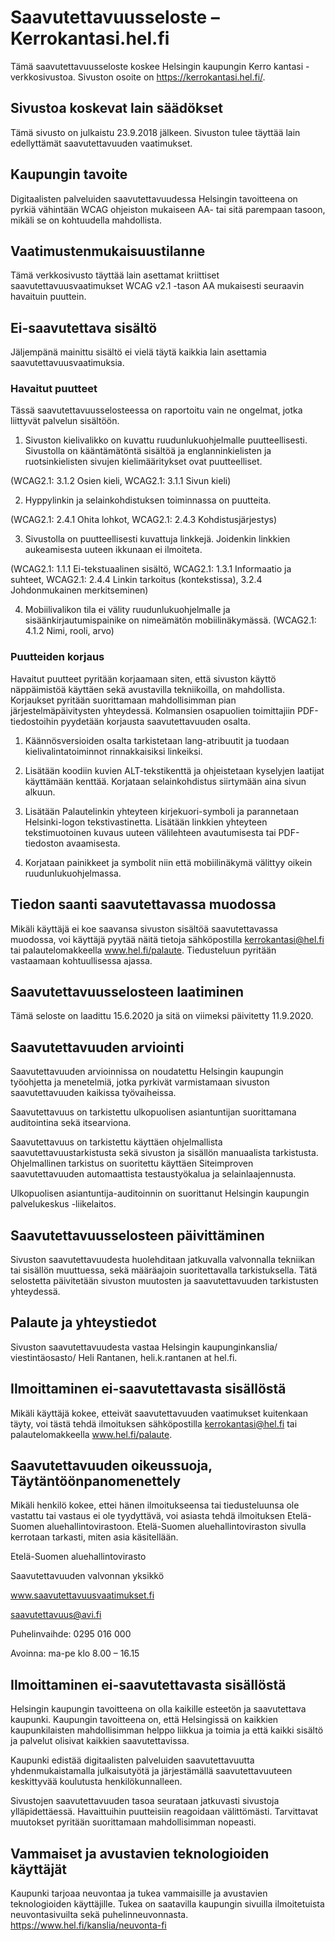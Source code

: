 # Saavutettavuusseloste – Kerrokantasi.hel.fi

Tämä saavutettavuusseloste koskee Helsingin kaupungin Kerro kantasi -verkkosivustoa. Sivuston osoite on https://kerrokantasi.hel.fi/.

## Sivustoa koskevat lain säädökset

Tämä sivusto on julkaistu 23.9.2018 jälkeen. Sivuston tulee täyttää lain edellyttämät saavutettavuuden vaatimukset.

## Kaupungin tavoite

Digitaalisten palveluiden saavutettavuudessa Helsingin tavoitteena on pyrkiä vähintään WCAG ohjeiston mukaiseen AA- tai sitä parempaan tasoon, mikäli se on kohtuudella mahdollista.

## Vaatimustenmukaisuustilanne

Tämä verkkosivusto täyttää lain asettamat kriittiset saavutettavuusvaatimukset WCAG v2.1 -tason AA mukaisesti seuraavin havaituin puuttein.

## Ei-saavutettava sisältö

Jäljempänä mainittu sisältö ei vielä täytä kaikkia lain asettamia saavutettavuusvaatimuksia.

### Havaitut puutteet

Tässä saavutettavuusselosteessa on raportoitu vain ne ongelmat, jotka liittyvät palvelun sisältöön.

1. Sivuston kielivalikko on kuvattu ruudunlukuohjelmalle puutteellisesti. Sivustolla on kääntämätöntä sisältöä ja englanninkielisten ja ruotsinkielisten sivujen kielimääritykset ovat puutteelliset.

(WCAG2.1: 3.1.2 Osien kieli, WCAG2.1: 3.1.1 Sivun kieli)

2. Hyppylinkin ja selainkohdistuksen toiminnassa on puutteita.

(WCAG2.1: 2.4.1 Ohita lohkot, WCAG2.1: 2.4.3 Kohdistusjärjestys)

3. Sivustolla on puutteellisesti kuvattuja linkkejä. Joidenkin linkkien aukeamisesta uuteen ikkunaan ei ilmoiteta.

(WCAG2.1: 1.1.1 Ei-tekstuaalinen sisältö, WCAG2.1: 1.3.1 Informaatio ja suhteet, WCAG2.1: 2.4.4 Linkin tarkoitus (kontekstissa), 3.2.4 Johdonmukainen merkitseminen)

4. Mobiilivalikon tila ei välity ruudunlukuohjelmalle ja sisäänkirjautumispainike on nimeämätön mobiilinäkymässä. (WCAG2.1: 4.1.2 Nimi, rooli, arvo)

### Puutteiden korjaus

Havaitut puutteet pyritään korjaamaan siten, että sivuston käyttö näppäimistöä käyttäen sekä avustavilla tekniikoilla, on mahdollista. Korjaukset pyritään suorittamaan mahdollisimman pian järjestelmäpäivitysten yhteydessä. Kolmansien osapuolien toimittajiin PDF-tiedostoihin pyydetään korjausta saavutettavuuden osalta.

1. Käännösversioiden osalta tarkistetaan lang-atribuutit ja tuodaan kielivalintatoiminnot rinnakkaisiksi linkeiksi.

2. Lisätään koodiin kuvien ALT-tekstikenttä ja ohjeistetaan kyselyjen laatijat käyttämään kenttää. Korjataan selainkohdistus siirtymään aina sivun alkuun.

3. Lisätään Palautelinkin yhteyteen kirjekuori-symboli ja parannetaan Helsinki-logon tekstivastinetta. Lisätään linkkien yhteyteen tekstimuotoinen kuvaus uuteen välilehteen avautumisesta tai PDF-tiedoston avaamisesta.

4. Korjataan painikkeet ja symbolit niin että mobiilinäkymä välittyy oikein ruudunlukuohjelmassa.

## Tiedon saanti saavutettavassa muodossa

Mikäli käyttäjä ei koe saavansa sivuston sisältöä saavutettavassa muodossa, voi käyttäjä pyytää näitä tietoja sähköpostilla kerrokantasi@hel.fi tai palautelomakkeella www.hel.fi/palaute. Tiedusteluun pyritään vastaamaan kohtuullisessa ajassa.

## Saavutettavuusselosteen laatiminen

Tämä seloste on laadittu 15.6.2020 ja sitä on viimeksi päivitetty 11.9.2020.

## Saavutettavuuden arviointi

Saavutettavuuden arvioinnissa on noudatettu Helsingin kaupungin työohjetta ja menetelmiä, jotka pyrkivät varmistamaan sivuston saavutettavuuden kaikissa työvaiheissa.

Saavutettavuus on tarkistettu ulkopuolisen asiantuntijan suorittamana auditointina sekä itsearviona.

Saavutettavuus on tarkistettu käyttäen ohjelmallista saavutettavuustarkistusta sekä sivuston ja sisällön manuaalista tarkistusta. Ohjelmallinen tarkistus on suoritettu käyttäen Siteimproven saavutettavuuden automaattista testaustyökalua ja selainlaajennusta.

Ulkopuolisen asiantuntija-auditoinnin on suorittanut Helsingin kaupungin palvelukeskus -liikelaitos.

## Saavutettavuusselosteen päivittäminen

Sivuston saavutettavuudesta huolehditaan jatkuvalla valvonnalla tekniikan tai sisällön muuttuessa, sekä määräajoin suoritettavalla tarkistuksella. Tätä selostetta päivitetään sivuston muutosten ja saavutettavuuden tarkistusten yhteydessä.

## Palaute ja yhteystiedot

Sivuston saavutettavuudesta vastaa Helsingin kaupunginkanslia/ viestintäosasto/ Heli Rantanen, heli.k.rantanen at hel.fi.

## Ilmoittaminen ei-saavutettavasta sisällöstä

Mikäli käyttäjä kokee, etteivät saavutettavuuden vaatimukset kuitenkaan täyty, voi tästä tehdä ilmoituksen sähköpostilla kerrokantasi@hel.fi tai palautelomakkeella www.hel.fi/palaute.

## Saavutettavuuden oikeussuoja, Täytäntöönpanomenettely

Mikäli henkilö kokee, ettei hänen ilmoitukseensa tai tiedusteluunsa ole vastattu tai vastaus ei ole tyydyttävä, voi asiasta tehdä ilmoituksen Etelä-Suomen aluehallintovirastoon. Etelä-Suomen aluehallintoviraston sivulla kerrotaan tarkasti, miten asia käsitellään.

Etelä-Suomen aluehallintovirasto

Saavutettavuuden valvonnan yksikkö

www.saavutettavuusvaatimukset.fi

saavutettavuus@avi.fi

Puhelinvaihde: 0295 016 000

Avoinna: ma-pe klo 8.00 – 16.15

## Ilmoittaminen ei-saavutettavasta sisällöstä

Helsingin kaupungin tavoitteena on olla kaikille esteetön ja saavutettava kaupunki. Kaupungin tavoitteena on, että Helsingissä on kaikkien kaupunkilaisten mahdollisimman helppo liikkua ja toimia ja että kaikki sisältö ja palvelut olisivat kaikkien saavutettavissa.

Kaupunki edistää digitaalisten palveluiden saavutettavuutta yhdenmukaistamalla julkaisutyötä ja järjestämällä saavutettavuuteen keskittyvää koulutusta henkilökunnalleen.

Sivustojen saavutettavuuden tasoa seurataan jatkuvasti sivustoja ylläpidettäessä. Havaittuihin puutteisiin reagoidaan välittömästi. Tarvittavat muutokset pyritään suorittamaan mahdollisimman nopeasti.

## Vammaiset ja avustavien teknologioiden käyttäjät

Kaupunki tarjoaa neuvontaa ja tukea vammaisille ja avustavien teknologioiden käyttäjille. Tukea on saatavilla kaupungin sivuilla ilmoitetuista neuvontasivuilta sekä puhelinneuvonnasta. https://www.hel.fi/kanslia/neuvonta-fi
